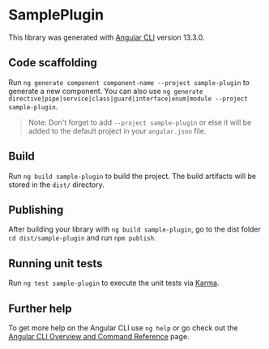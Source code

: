 # SamplePlugin

This library was generated with [Angular CLI](https://github.com/angular/angular-cli) version 13.3.0.

## Code scaffolding

Run `ng generate component component-name --project sample-plugin` to generate a new component. You can also use `ng generate directive|pipe|service|class|guard|interface|enum|module --project sample-plugin`.
> Note: Don't forget to add `--project sample-plugin` or else it will be added to the default project in your `angular.json` file. 

## Build

Run `ng build sample-plugin` to build the project. The build artifacts will be stored in the `dist/` directory.

## Publishing

After building your library with `ng build sample-plugin`, go to the dist folder `cd dist/sample-plugin` and run `npm publish`.

## Running unit tests

Run `ng test sample-plugin` to execute the unit tests via [Karma](https://karma-runner.github.io).

## Further help

To get more help on the Angular CLI use `ng help` or go check out the [Angular CLI Overview and Command Reference](https://angular.io/cli) page.
